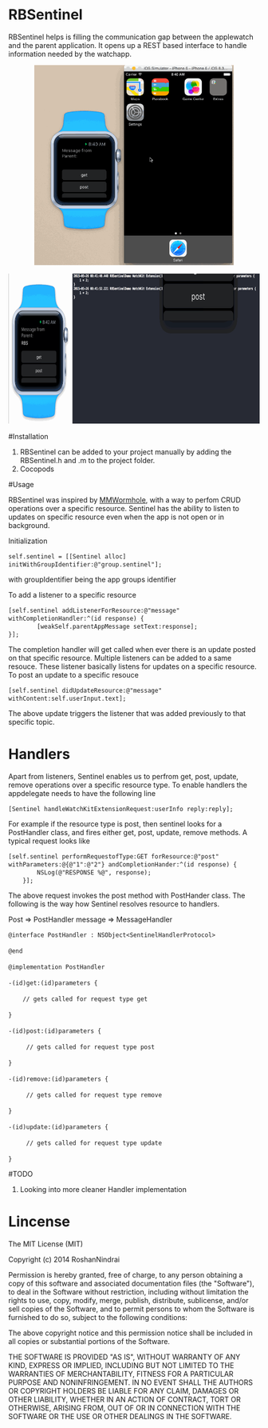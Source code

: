 # RBSentinel

RBSentinel helps is filling the communication gap between the applewatch and the parent application. It opens up a REST based interface to handle information needed by the watchapp.

<p align="center">
<img src="https://raw.githubusercontent.com/RoshanNindrai/RBSentinel/master/sentinel.gif?token=ADUjbOmsarofVeQbbK5LYyR5gxtHTf7Sks5VbaZCwA%3D%3D" width=400px height=400px />
</p>
<p align="center">
<img src="https://raw.githubusercontent.com/RoshanNindrai/RBSentinel/master/sentinel_rest.gif?token=ADUjbOUVOonZz4nzL2aGx79L2HMnRTieks5VbabwwA%3D%3D" width=660px height=300px />
</p>

#Installation

1. RBSentinel can be added to your project manually by adding the RBSentinel.h and .m to the project folder.
2. Cocopods

#Usage

RBSentinel was inspired by <a href="https://github.com/mutualmobile/MMWormhole">MMWormhole</a>, with a way to perfom CRUD operations over a specific resource. Sentinel has the ability to listen to updates on specific resource even when the app is not open or in background. 

Initialization

```
self.sentinel = [[Sentinel alloc] initWithGroupIdentifier:@"group.sentinel"];
```

with groupIdentifier being the app groups identifier

To add a listener to a specific resource
```
[self.sentinel addListenerForResource:@"message" withCompletionHandler:^(id response) {
        [weakSelf.parentAppMessage setText:response];
}];
```
The completion handler will get called when ever there is an update posted on that specific resource. Multiple listeners can be added to a same resouce. These listener basically listens for updates on a specific resource. To post an update to a specific resouce

```
[self.sentinel didUpdateResource:@"message" withContent:self.userInput.text];
```
The above update triggers the listener that was added previously to that specific topic.

# Handlers

Apart from listeners, Sentinel enables us to perfrom get, post, update, remove operations over a specific resource type.
To enable handlers the appdelegate needs to have the following line
```
[Sentinel handleWatchKitExtensionRequest:userInfo reply:reply];
```

For example if the resource type is post, then sentinel looks for a PostHandler class, and fires either get, post, update, remove methods. A typical request looks like

```
[self.sentinel performRequestofType:GET forResource:@"post" withParameters:@{@"1":@"2"} andCompletionHander:^(id response) {
        NSLog(@"RESPONSE %@", response);
    }];

```

The above request invokes the post method with PostHander class. The following is the way how Sentinel resolves resource to handlers.

Post => PostHandler
message => MessageHandler

```
@interface PostHandler : NSObject<SentinelHandlerProtocol>

@end

@implementation PostHandler

-(id)get:(id)parameters {
    
    // gets called for request type get
    
}

-(id)post:(id)parameters {
    
     // gets called for request type post

}

-(id)remove:(id)parameters {
    
     // gets called for request type remove
    
}

-(id)update:(id)parameters {
    
     // gets called for request type update
    
}
```

#TODO
1. Looking into more cleaner Handler implementation

# Lincense

The MIT License (MIT)

Copyright (c) 2014 RoshanNindrai

Permission is hereby granted, free of charge, to any person obtaining a copy
of this software and associated documentation files (the "Software"), to deal
in the Software without restriction, including without limitation the rights
to use, copy, modify, merge, publish, distribute, sublicense, and/or sell
copies of the Software, and to permit persons to whom the Software is
furnished to do so, subject to the following conditions:

The above copyright notice and this permission notice shall be included in all
copies or substantial portions of the Software.

THE SOFTWARE IS PROVIDED "AS IS", WITHOUT WARRANTY OF ANY KIND, EXPRESS OR
IMPLIED, INCLUDING BUT NOT LIMITED TO THE WARRANTIES OF MERCHANTABILITY,
FITNESS FOR A PARTICULAR PURPOSE AND NONINFRINGEMENT. IN NO EVENT SHALL THE
AUTHORS OR COPYRIGHT HOLDERS BE LIABLE FOR ANY CLAIM, DAMAGES OR OTHER
LIABILITY, WHETHER IN AN ACTION OF CONTRACT, TORT OR OTHERWISE, ARISING FROM,
OUT OF OR IN CONNECTION WITH THE SOFTWARE OR THE USE OR OTHER DEALINGS IN THE
SOFTWARE.

  


